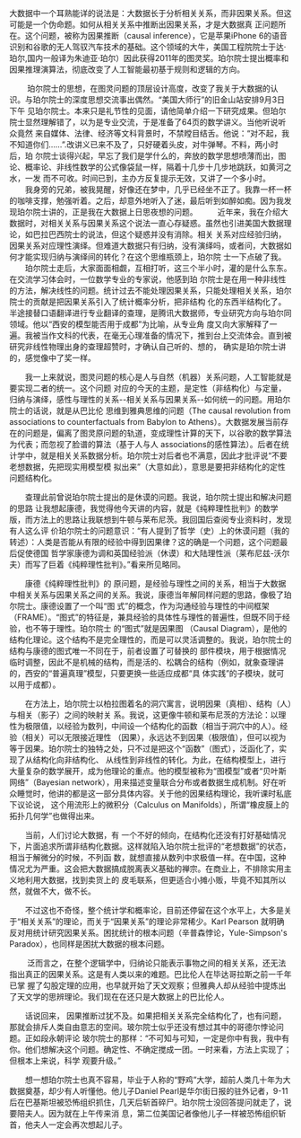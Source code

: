    大数据中一个耳熟能详的说法是：大数据长于分析相关关系，而非因果关系。但这可能是一个伪命题。如何从相关关系中推断出因果关系，才是大数据真 正问题所在。这个问题，被称为因果推断（causal inference），它是苹果iPhone 6的语音识别和谷歌的无人驾驭汽车技术的基础。这个领域的大牛，美国工程院院士于达·珀尔,国内一般译为朱迪亚·珀尔）因此获得2011年的图灵奖。珀尔院士提出概率和因果推理演算法，彻底改变了人工智能最初基于规则和逻辑的方向。
    
　 　珀尔院士的思想，在图灵问题的顶层设计高度，改变了我关于大数据的认识。与珀尔院士的深度思想交流事出偶然。“美国大师行”的旧金山站安排9月3日下午 见珀尔院士。本来只是礼节性的见面，请他简单介绍一下研究成果。但珀尔院士显然理解错了，以为是专业交流，于是准备了64页的数学讲义。当他听说听众竟然 来自媒体、法律、经济等文科背景时，不禁瞠目结舌。他说：“对不起，我不知道你们……”.改讲义已来不及了，只好硬着头皮，对牛弹琴。不料，两小时后，珀 尔院士谈得兴起，早忘了我们是学什么的，奔放的数学思想喷薄而出，图论、概率论、非线性数学的公式像袋鼠一样，隔着十几步十几步地跳跃，如黄河之水，一发 而不可收。时间已到，主办方反复提示无效，又讲了一个多小时。
　　我身旁的兄弟，被我晃醒，好像还在梦中，几乎已经坐不正了。我靠一杯一杯的咖啡支撑，勉强听着。之后，却意外地听入了迷，最后听到如醉如痴。因为我发现珀尔院士讲的，正是我在大数据上日思夜想的问题。
　 　近年来，我在介绍大数据时，对相关关系与因果关系这个说法一直心存疑惑。虽然也引进美国大数据理论，如巴拉巴西院士的说法，但这个疑惑并没有消除。相关 关系对应经验归纳，因果关系对应理性演绎。但难道大数据只有归纳，没有演绎吗，或者问，大数据如何才能实现归纳与演绎间的转化？在这个思维瓶颈上，珀尔院 士一下点破了我。
　　珀尔院士走后，大家面面相觑，互相打听，这三个半小时，灌的是什么东东。在交流学习体会时，一位数学专业的专家说，他感到珀 尔院士是在用一种非线性的方法，解决线性的问题。统计过去不能处理因果关系，只能处理相关关系，珀尔院士的贡献是把因果关系引入了统计概率分析，把非结构 化的东西半结构化了。半途接替口语翻译进行专业翻译的查理，是腾讯大数据师，专业研究方向与珀尔同领域。他以“西安的模型能否用于成都”为比喻，从专业角 度又向大家解释了一遍。我被当作文科的代表，在毫无心理准备的情况下，推到台上交流体会。直到被研究非线性物理出身的查理超赞时，才确认自己听的、想的， 确实是珀尔院士讲的，感觉像中了奖一样。
  
　　我一上来就说，图灵问题的核心是人与自然（机器）关系问题，人工智能就是要实现二者的统一。这个问题 对应的今天的主题，是定性（非结构化）与定量，归纳与演绎，感性与理性的关系--相关关系与因果关系--如何统一的问题。用珀尔院士的话说，就是从巴比伦 思维到雅典思维的问题（The causal revolution  from associations to counterfactuals  from Babylon to Athens）。大数据发展当前存在的问题是，偏离了图灵原问题的轨道，变成理性计算的天下，以谷歌的数学算法为代表；而忽视了脸谱的算法（基于人与人 associations的感性算法）。后者在统计学中，就是相关关系数据分析。珀尔院士对后者也不满意，因此才批评说“不要老想数据，先把现实用模型模 拟出来”（大意如此），意思是要把非结构化的定性问题结构化。
  
　　查理此前曾说珀尔院士提出的是休谟的问题。我说，珀尔院士提出和解决问题的思路 让我想起康德，我觉得他今天讲的内容，就是《纯粹理性批判》的数学版，而方法上的思路让我联想到牛顿与莱布尼茨。我回国后查阅专业资料时，发现有人这么评 价珀尔院士的问题意识：“有人提到了哲学（史）上的休谟问题（我的转述）：人类是否能从有限的经验中得到因果律？这的确是一个问题，这个问题最后促使德国 哲学家康德为调和英国经验派（休谟）和大陆理性派（莱布尼兹-沃尔夫）而写了巨着《纯粹理性批判》。”看来所见略同。
  
　　康德《纯粹理性批判》的 原问题，是经验与理性之间的关系，相当于大数据中相关关系与因果关系之间的关系。我说，康德当年解同样问题的思路，像极了珀尔院士。康德设置了一个叫“图 式”的概念，作为沟通经验与理性的中间框架（FRAME）。“图式”的特征是，兼具经验的具体性与理性的普遍性，但既不同于经验，也不等于理性。珀尔院士 的“图式”就是因果图 （Causal Diagram），是他的结构化理论。这个结构不是完全理性的，而是可以灵活调整的。我说，珀尔院士的结构与康德的图式唯一不同在于，前者设置了可替换的 部件模块，用于根据情况临时调整，因此不是机械的结构，而是活的、松耦合的结构（例如，就象查理讲的，西安的“普遍真理”模型，只要更换一些适应成都“具 体实践”的子模块，就可以用于成都）。
  
　　在方法上，珀尔院士以柏拉图着名的洞穴寓言，说明因果（真相）、结构（人）与相关（影子）之间的映射关 系。我说，这更像牛顿和莱布尼茨的方法论：以理性为极限值，以经验为数列，中间设一个结构化的函数（相当于洞穴中的人）。经验（相关）可以无限接近理性 （因果），永远达不到因果（极限值），但可以视为等于因果。珀尔院士的独特之处，只不过是把这个“函数”（图式），泛函化了，实现了从结构化向非结构化、 从线性到非线性的转化。为此，在结构模型上，进行大量复杂的数学展开，成为他理论的重点。他的模型被称为“图模型”或者“贝叶斯网络”（Bayesian network），用来描述变量联合分布或者数据生成机制。好在听众睡觉时，他讲的都是这一部分具体内容。关于他的因果结构理论，我听课时私底下议论说， 这个用流形上的微积分（Calculus on Manifolds），所谓“橡皮膜上的拓扑几何学”也做得出来。
  
　　当前，人们讨论大数据，有 一个不好的倾向，在结构化还没有打好基础情况下，片面追求所谓非结构化数据。这样就陷入珀尔院士批评的“老想数据”的状态，相当于解微分的时候，不列函 数，就想直接从数列中求极值一样。在中国，这种情况尤为严重。这会把大数据搞成脱离表义基础的禅宗。在商业上，不排除实用主义地利用大数据，找到卖货上的 皮毛联系，但更适合小摊小贩，毕竟不知其所以然，就做不大，做不长。
  
　　不过这也不奇怪，整个统计学和概率论，目前还停留在这个水平上，大多是关 于“相关关系”的理论，而关于“因果关系”的理论非常稀少。Karl Pearson 就明确反对用统计研究因果关系。困扰统计的根本问题（辛普森悖论，Yule-Simpson's Paradox），也同样是困扰大数据的根本问题。
  
　 　泛而言之，在整个逻辑学中，归纳论只能表示事物之间的相关关系，还无法指出真正的因果关系。这是有人类以来的难题。巴比伦人在毕达哥拉斯之前一千年已掌 握了勾股定理的应用，也早就开始了天文观察；但雅典人却从经验中提炼出了天文学的思辨理论。我们现在在还只是大数据上的巴比伦人。
   
　　话说回来， 因果推断过犹不及。如果把相关关系完全结构化了，也有问题，那就会排斥人类自由意志的空间。玻尔院士似乎还没有想过其中的哥德尔悖论问题。正如段永朝评论 玻尔院士的那样：“不可知与可知，一定是你中有我，我中有你。他们想解决这个问题。确定性、不确定搅成一团。一时来看，方法上实现了；但根本上来说，科学 观要升级。”
  
　　想一想珀尔院士也真不容易，毕业于人称的“野鸡”大学，超前人类几十年为大数据奠基，却少有人听懂他。他儿子Daniel Pearl是华尔街日报的驻外记者，9-11后在巴基斯坦被恐怖组织抓住，几天后斩首碎尸。珀尔院士没回答提问就走了，说要陪夫人。因为就在上午传来消 息，第二位美国记者像他儿子一样被恐怖组织斩首，他夫人一定会再次想起儿子。


